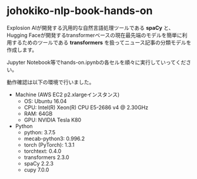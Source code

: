 # johokiko-nlp-book-hands-on

Explosion AIが開発する汎用的な自然言語処理ツールである **spaCy** と、Hugging Faceが開発するtransformerベースの現在最先端のモデルを簡単に利用するためのツールである **transformers** を扱ってニュース記事の分類モデルを作成します。

Jupyter Notebook等でhands-on.ipynbの各セルを順々に実行していってください。

動作確認は以下の環境で行いました。

- Machine (AWS EC2 p2.xlargeインスタンス)
    - OS: Ubuntu 16.04
    - CPU: Intel(R) Xeon(R) CPU E5-2686 v4 @ 2.30GHz
    - RAM: 64GB 
    - GPU: NVIDIA Tesla K80
- Python
    - python: 3.7.5
    - mecab-python3: 0.996.2
    - torch (PyTorch): 1.3.1
    - torchtext: 0.4.0
    - transformers 2.3.0
    - spaCy 2.2.3
    - cupy 7.0.0
